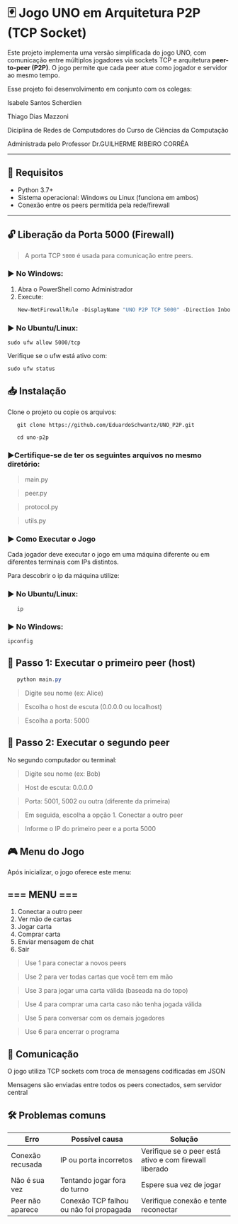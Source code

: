 # 🃏 Jogo UNO em Arquitetura P2P (TCP Socket)

Este projeto implementa uma versão simplificada do jogo UNO, com comunicação entre múltiplos jogadores via sockets TCP e arquitetura **peer-to-peer (P2P)**. O jogo permite que cada peer atue como jogador e servidor ao mesmo tempo.

Esse projeto foi desenvolvimento em conjunto com os colegas:

Isabele Santos Scherdien

Thiago Dias Mazzoni

Diciplina de Redes de Computadores do Curso de Ciências da Computação

Administrada pelo Professor Dr.GUILHERME RIBEIRO CORRÊA

---

## 🚀 Requisitos

- Python 3.7+
- Sistema operacional: Windows ou Linux (funciona em ambos)
- Conexão entre os peers permitida pela rede/firewall

---

## 🔓 Liberação da Porta 5000 (Firewall)

> A porta TCP `5000` é usada para comunicação entre peers.

### ▶️ No Windows:

1. Abra o PowerShell como Administrador
2. Execute:
   ```powershell
   New-NetFirewallRule -DisplayName "UNO P2P TCP 5000" -Direction Inbound -LocalPort 5000 -Protocol TCP -Action Allow
### ▶️ No Ubuntu/Linux:
   ```
   sudo ufw allow 5000/tcp
   ```
Verifique se o ufw está ativo com:
   ```
  sudo ufw status
   ```
## 📥 Instalação

Clone o projeto ou copie os arquivos:

```
   git clone https://github.com/EduardoSchwantz/UNO_P2P.git
```
```
   cd uno-p2p
```

### ▶️Certifique-se de ter os seguintes arquivos no mesmo diretório:
   
   >main.py
   
   >peer.py
   
   >protocol.py
   
   >utils.py

### ▶️ Como Executar o Jogo
Cada jogador deve executar o jogo em uma máquina diferente ou em diferentes terminais com IPs distintos.

Para descobrir o ip da máquina utilize:

### ▶️ No Ubuntu/Linux:

```
   ip
```

### ▶️ No Windows:

   ```
   ipconfig
```

## 🔹 Passo 1: Executar o primeiro peer (host)
```Powershell
   python main.py
```
   >Digite seu nome (ex: Alice)

   >Escolha o host de escuta (0.0.0.0 ou localhost)

   >Escolha a porta: 5000


## 🔹 Passo 2: Executar o segundo peer
No segundo computador ou terminal:
>Digite seu nome (ex: Bob)

   >Host de escuta: 0.0.0.0

   >Porta: 5001, 5002 ou outra (diferente da primeira)

   >Em seguida, escolha a opção 1. Conectar a outro peer

   >Informe o IP do primeiro peer e a porta 5000

## 🎮 Menu do Jogo
Após inicializar, o jogo oferece este menu:

## === MENU ===
1. Conectar a outro peer
2. Ver mão de cartas
3. Jogar carta
4. Comprar carta
5. Enviar mensagem de chat
6. Sair

>Use 1 para conectar a novos peers

>Use 2 para ver todas cartas que você tem em mão

>Use 3 para jogar uma carta válida (baseada na do topo)

>Use 4 para comprar uma carta caso não tenha jogada válida

>Use 5 para conversar com os demais jogadores

>Use 6 para encerrar o programa

## 📡 Comunicação
O jogo utiliza TCP sockets com troca de mensagens codificadas em JSON

Mensagens são enviadas entre todos os peers conectados, sem servidor central

## 🛠 Problemas comuns
| Erro             | Possível causa                          | Solução                                                |
| ---------------- | --------------------------------------- | ------------------------------------------------------ |
| Conexão recusada | IP ou porta incorretos                  | Verifique se o peer está ativo e com firewall liberado |
| Não é sua vez    | Tentando jogar fora do turno            | Espere sua vez de jogar                                |
| Peer não aparece | Conexão TCP falhou ou não foi propagada | Verifique conexão e tente reconectar                   |
